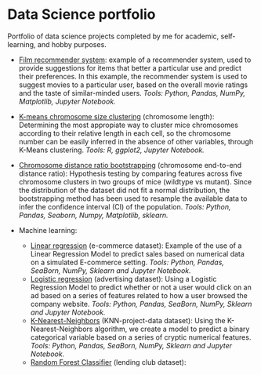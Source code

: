  # Data Science portfolio
Portfolio of data science projects completed by me for academic, self-learning, and hobby purposes.

- [Film recommender system](film-recommender-system): example of a recommender system, used to provide suggestions for items that better a particular use and predict their preferences. In this example, the recommender system is used to suggest movies to a particular user, based on the overall movie ratings and the taste of similar-minded users. *Tools: Python, Pandas, NumPy, Matplotlib, Jupyter Notebook.*
- [K-means chromosome size clustering](chromosomesize-kmeans-clustering/Main.ipynb) (chromosome length): Determining the most appropiate way to cluster mice chromosomes according to their relative length in each cell, so the chromosome number can be easily inferred in the absence of other variables, through K-Means clustering. *Tools: R, ggplot2, Jupyter Notebook.*
- [Chromosome distance ratio bootstrapping](chromosomedistance-data-boostrapping/Main.ipynb) (chromosome end-to-end distance ratio): Hypothesis testing by comparing features across five chromosome clusters in two groups of mice (wildtype vs mutant). Since the distribution of the dataset did not fit a normal distribution, the bootstrapping method has been used to resample the available data to infer the confidence interval (CI) of the population. *Tools: Python, Pandas, Seaborn, Numpy, Matplotlib, sklearn.*

- Machine learning:
  - [Linear regression](ecommerce-linear-regression/Main.ipynb) (e-commerce dataset): Example of the use of a Linear Regression Model to predict sales based on numerical data on a simulated E-commerce setting. *Tools: Python, Pandas, SeaBorn, NumPy, Sklearn and Jupyter Notebook.*
  - [Logistic regression](advertising-logistic-regression/Main.ipynb) (advertising dataset): Using a Logistic Regression Model to predict whether or not a user would click on an ad based on a series of features related to how a user browsed the company website. *Tools: Python, Pandas, SeaBorn, NumPy, Sklearn and Jupyter Notebook.*
  - [K-Nearest-Neighbors](KNearestNeighbors-project/Main.ipynb) (KNN-project-data dataset): Using the K-Nearest-Neighbors algorithm, we create a model to predict a binary categorical variable based on a series of cryptic numerical features. *Tools: Python, Pandas, SeaBorn, NumPy, Sklearn and Jupyter Notebook.*
  - [Random Forest Classifier](lendingclub-randomforest) (lending club dataset): 
